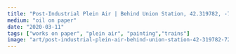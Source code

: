 ```yaml
---
title: "Post-Industrial Plein Air | Behind Union Station, 42.319782, -72.627526, Looking Southeast"
medium: "oil on paper"
date: "2020-03-11"
tags: ["works on paper", "plein air", "painting","trains"]
image: "art/post-industrial-plein-air-behind-union-station-42-319782-72-627526-looking-southeast.jpg"
---
```

